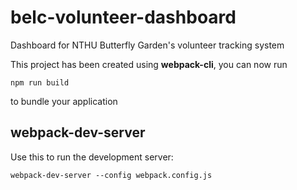 # belc-volunteer-dashboard

Dashboard for NTHU Butterfly Garden's volunteer tracking system

This project has been created using **webpack-cli**, you can now run

```
npm run build
```

to bundle your application

## webpack-dev-server

Use this to run the development server:

```
webpack-dev-server --config webpack.config.js
```
